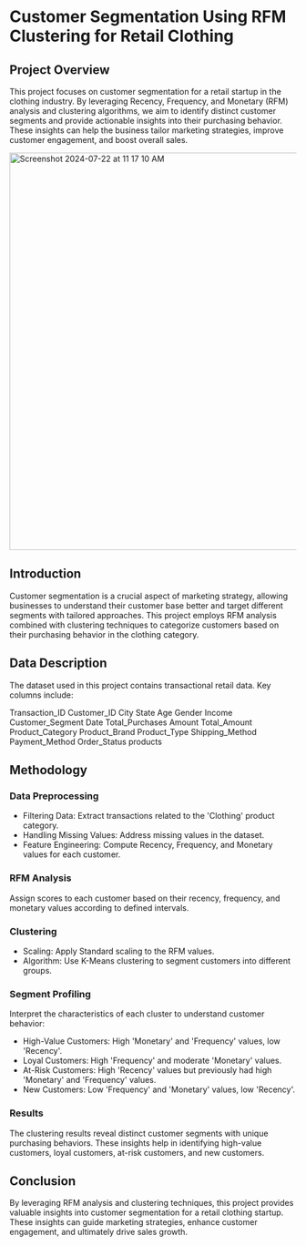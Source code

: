 # Customer Segmentation Using RFM Clustering for Retail Clothing

## Project Overview
This project focuses on customer segmentation for a retail startup in the clothing industry. By leveraging Recency, Frequency, and Monetary (RFM) analysis and clustering algorithms, we aim to identify distinct customer segments and provide actionable insights into their purchasing behavior. These insights can help the business tailor marketing strategies, improve customer engagement, and boost overall sales.

<img width="698" alt="Screenshot 2024-07-22 at 11 17 10 AM" src="https://github.com/user-attachments/assets/f768e612-c51b-4aef-919a-d3060ff70425">


## Introduction
Customer segmentation is a crucial aspect of marketing strategy, allowing businesses to understand their customer base better and target different segments with tailored approaches. This project employs RFM analysis combined with clustering techniques to categorize customers based on their purchasing behavior in the clothing category.

## Data Description
The dataset used in this project contains transactional retail data. Key columns include:

Transaction_ID
Customer_ID
City
State
Age
Gender
Income
Customer_Segment
Date
Total_Purchases
Amount
Total_Amount
Product_Category
Product_Brand
Product_Type
Shipping_Method
Payment_Method
Order_Status
products

## Methodology

### Data Preprocessing
- Filtering Data: Extract transactions related to the 'Clothing' product category.
- Handling Missing Values: Address missing values in the dataset.
- Feature Engineering: Compute Recency, Frequency, and Monetary values for each customer.

### RFM Analysis
Assign scores to each customer based on their recency, frequency, and monetary values according to defined intervals.

### Clustering
- Scaling: Apply Standard scaling to the RFM values.
- Algorithm: Use K-Means clustering to segment customers into different groups.
  
### Segment Profiling
Interpret the characteristics of each cluster to understand customer behavior:

- High-Value Customers: High 'Monetary' and 'Frequency' values, low 'Recency'.
- Loyal Customers: High 'Frequency' and moderate 'Monetary' values.
- At-Risk Customers: High 'Recency' values but previously had high 'Monetary' and 'Frequency' values.
- New Customers: Low 'Frequency' and 'Monetary' values, low 'Recency'.

### Results
The clustering results reveal distinct customer segments with unique purchasing behaviors. These insights help in identifying high-value customers, loyal customers, at-risk customers, and new customers.

## Conclusion
By leveraging RFM analysis and clustering techniques, this project provides valuable insights into customer segmentation for a retail clothing startup. These insights can guide marketing strategies, enhance customer engagement, and ultimately drive sales growth.
